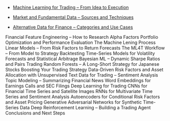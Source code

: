 - [Machine Learning for Trading – From Idea to Execution](/ml-for-algo-trading/chapters/machine-learning-for-trading-from-idea.md)

- [Market and Fundamental Data – Sources and Techniques](/ml-for-algo-trading/chapters/market-and-fundamental-data-sources-and-techniques.md)


- [Alternative Data for Finance – Categories and Use Cases](chapters/alternative-data-for-finance-categorie.md)

Financial Feature Engineering – How to Research Alpha Factors
Portfolio Optimization and Performance Evaluation
The Machine Lening Process
Linear Models – From Risk Factors to Return Forecasts
The ML4T Workflow – From Model to Strategy Backtesting
Time-Series Models for Volatility Forecasts and Statistical Arbitrage
Bayesian ML – Dynamic Sharpe Ratios and Pairs Trading
Random Forests – A Long-Short Strategy for Japanese Stocks
Boosting Your Trading Strategy
Data-Driven Risk Factors and Asset Allocation with Unsupervised
Text Data for Trading – Sentiment Analysis
Topic Modeling – Summarizing Financial News
Word Embeddings for Earnings Calls and SEC Filings
Deep Learning for Trading
CNNs for Financial Time Series and Satellite Images
RNNs for Multivariate Time Series and Sentiment Analysis
Autoencoders for Conditional Risk Factors and Asset Pricing
Generative Adversarial Networks for Synthetic Time-Series Data
Deep Reinforcement Learning – Building a Trading Agent
Conclusions and Next Steps